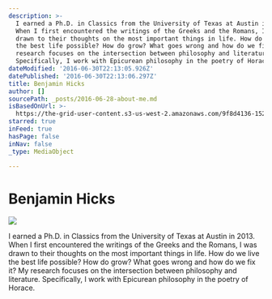 ```yaml
---
description: >-
  I earned a Ph.D. in Classics from the University of Texas at Austin in 2013.
  When I first encountered the writings of the Greeks and the Romans, I was
  drawn to their thoughts on the most important things in life. How do we live
  the best life possible? How do grow? What goes wrong and how do we fix it? My
  research focuses on the intersection between philosophy and literature.
  Specifically, I work with Epicurean philosophy in the poetry of Horace.
dateModified: '2016-06-30T22:13:05.926Z'
datePublished: '2016-06-30T22:13:06.297Z'
title: Benjamin Hicks
author: []
sourcePath: _posts/2016-06-28-about-me.md
isBasedOnUrl: >-
  https://the-grid-user-content.s3-us-west-2.amazonaws.com/9f8d4136-1529-44f1-b3e1-c45f87946929.jpg
starred: true
inFeed: true
hasPage: false
inNav: false
_type: MediaObject

---
```

# **Benjamin Hicks**
![](https://the-grid-user-content.s3-us-west-2.amazonaws.com/9f8d4136-1529-44f1-b3e1-c45f87946929.jpg)

I earned a Ph.D. in Classics from the University of Texas at Austin in 2013\. When I first encountered the writings of the Greeks and the Romans, I was drawn to their thoughts on the most important things in life. How do we live the best life possible? How do grow? What goes wrong and how do we fix it? My research focuses on the intersection between philosophy and literature. Specifically, I work with Epicurean philosophy in the poetry of Horace.